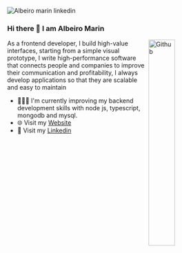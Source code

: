 ![Albeiro marin linkedin](https://user-images.githubusercontent.com/68258142/128648008-a6a3fb6d-d111-49c7-9b7f-4cff182e7dc0.png)

### Hi there 👋 I am Albeiro Marin

<img width="35%" align="right" alt="Github" src="https://user-images.githubusercontent.com/48678280/88862734-4903af80-d201-11ea-968b-9c939d88a37c.gif" />

As a frontend developer, I build high-value interfaces, starting from a simple visual prototype, I write high-performance software that connects people and companies to improve their communication and profitability, I always develop applications so that they are scalable and easy to maintain

- 👨🏻‍💻 I'm currently improving my backend development skills with node js, typescript, mongodb and mysql.
- 🌐 Visit my [Website](https://misitioweb.com)
- 🤵 Visit my [Linkedin](https://www.linkedin.com/in/albeiromr)


